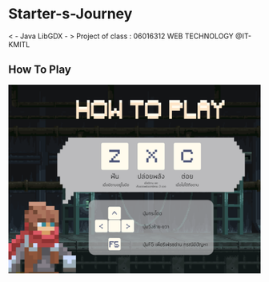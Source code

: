 # Starter-s-Journey
&lt; - Java LibGDX - > Project of class : 06016312 WEB TECHNOLOGY @IT-KMITL

## How To Play
![alt text](/img/HTP.png)
